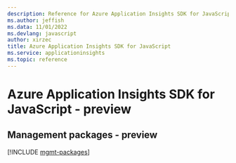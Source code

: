 ```yaml
---
description: Reference for Azure Application Insights SDK for JavaScript
ms.author: jeffish
ms.data: 11/01/2022
ms.devlang: javascript
author: xirzec
title: Azure Application Insights SDK for JavaScript
ms.service: applicationinsights
ms.topic: reference
---
```

# Azure Application Insights SDK for JavaScript - preview

## Management packages - preview
[!INCLUDE [mgmt-packages](application-insights-mgmt-index.md)]